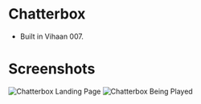 # Chatterbox
- Built in Vihaan 007.

# Screenshots

![Chatterbox Landing Page](https://github.com/HarjjotSinghh/chatterbox-agora/assets/114088280/5332fbba-bb80-4005-8f87-9854dbea3cf5)
![Chatterbox Being Played](https://github.com/HarjjotSinghh/chatterbox-agora/assets/114088280/ac8ef6c1-5a2a-4139-9208-745c60390d65)
